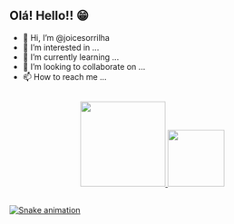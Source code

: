 ## Olá! Hello!! 😁

- 👋 Hi, I’m @joicesorrilha
- 👀 I’m interested in ...
- 🌱 I’m currently learning ...
- 💞️ I’m looking to collaborate on ...
- 📫 How to reach me ...

##

<div align="center">
  <a href="https://github.com/joicesorrilha">
  <img height="150em" src="https://github-readme-stats.vercel.app/api?username=joicesorrilha&show_icons=true&theme=dracula&include_all_commits=true&count_private=true"/>
  <img height="100em" src="https://github-readme-stats.vercel.app/api/top-langs/?username=joicesorrilha&layout=compact&langs_count=7&theme=dracula"/>
</div>

##

![Snake animation](https://github.com/joicesorrilha/joicesorrilha/blob/output/github-contribution-grid-snake.svg)
